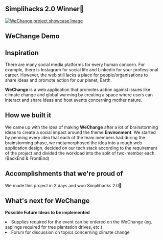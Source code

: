## Simplihacks 2.0 Winner🥇

[![WeChange project showcase Image](https://i.ytimg.com/vi/uKH4lSk7ulk/maxresdefault.jpg?sqp=-oaymwEmCIAKENAF8quKqQMa8AEB-AH-CYAC0AWKAgwIABABGEAgZSgPMA8=&rs=AOn4CLCkQxFlOY_PvJ5GQjVHI76WJYrs6A)](https://www.youtube.com/watch?v=uKH4lSk7ulk)
## WeChange Demo

## Inspiration
There are many social media platforms for every human concern. For example, there is Instagram for social life and LinkedIn for your professional career. However, the web still lacks a place for people/organisations to share ideas and promote action for our planet, Earth.

**WeChange**  is a web application that promotes action against issues like climate change and global warming by creating a space where users can interact and share ideas and host events concerning mother nature. 

## How we built it
We came up with the idea of making **WeChange** after a lot of brainstorming ideas to create a social impact around the theme **Environment**.
We started by penning every idea that each of the team members had during the brainstorming phase, we metamorphosed the idea into a rough web application design,
decided on our tech stack according to the requirement of the project and divided the workload into the split of two-member each. (BackEnd & FrontEnd)

## Accomplishments that we're proud of
We made this project in 2 days and won Simplihacks 2.0🥇

## What's next for WeChange

**Possible Future Ideas to be implemented**
<li>Supplies required for the event can be ordered on the WeChange (eg. saplings required for tree plantation drives, etc.) </li>
<li> Forum for discussion on topics concerning climate change</li>

